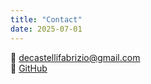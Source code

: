 ```yaml
---
title: "Contact"
date: 2025-07-01
---
```


📧 decastellifabrizio@gmail.com  
🔗 [GitHub](https://github.com/FabriDeCastelli)  
